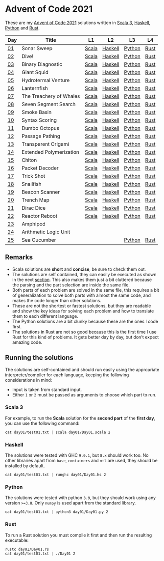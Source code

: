 <!-- vim:set tw=80 spell: -->

# Advent of Code 2021

These are my [Advent of Code 2021](https://adventofcode.com/2021) solutions
written in [Scala 3](https://scala-lang.org/), 
           [Haskell](https://www.haskell.org/),
           [Python](https://www.python.org/)
         and [Rust](https://www.rust-lang.org/).

|Day|Title|L1|L2|L3|L4|
|---|---|---|---|---|---|
|[01](https://adventofcode.com/2021/day/1)|Sonar Sweep|[Scala](day01/Day01.scala)|[Haskell](day01/Day01.hs#L5-L9)|[Python](day01/Day01.py)|[Rust](day01/Day01.rs)|
|[02](https://adventofcode.com/2021/day/2)|Dive!|[Scala](day02/Day02.scala)|[Haskell](day02/Day02.hs#L7-L35)|[Python](day02/Day02.py)|[Rust](day02/Day02.rs)|
|[03](https://adventofcode.com/2021/day/3)|Binary Diagnostic|[Scala](day03/Day03.scala)|[Haskell](day03/Day03.hs#L9-L41)|[Python](day03/Day03.py)|[Rust](day03/Day03.rs)|
|[04](https://adventofcode.com/2021/day/4)|Giant Squid|[Scala](day04/Day04.scala)|[Haskell](day04/Day04.hs)|[Python](day04/Day04.py)|[Rust](day04/Day04.rs)|
|[05](https://adventofcode.com/2021/day/5)|Hydrotermal Venture|[Scala](day05/Day05.scala)|[Haskell](day05/Day05.hs#L11-L30)|[Python](day05/Day05.py)|[Rust](day05/Day05.rs)|
|[06](https://adventofcode.com/2021/day/6)|Lanternfish|[Scala](day06/Day06.scala)|[Haskell](day06/Day06.hs#L13-L29)|[Python](day06/Day06.py)|[Rust](day06/Day06.rs)|
|[07](https://adventofcode.com/2021/day/7)|The Treachery of Whales|[Scala](day07/Day07.scala)|[Haskell](day07/Day07.hs#L10-L17)|[Python](day07/Day07.py)|[Rust](day07/Day07.rs)|
|[08](https://adventofcode.com/2021/day/8)|Seven Segment Search|[Scala](day08/Day08.scala)|[Haskell](day08/Day08.hs)|[Python](day08/Day08.py)|[Rust](day08/Day08.rs)|
|[09](https://adventofcode.com/2021/day/9)|Smoke Basin|[Scala](day09/Day09.scala)|[Haskell](day09/Day09.hs)|[Python](day09/Day09.py)|[Rust](day09/Day09.rs)|
|[10](https://adventofcode.com/2021/day/10)|Syntax Scoring|[Scala](day10/Day10.scala)|[Haskell](day10/Day10.hs#L7-L41)|[Python](day10/Day10.py)|[Rust](day10/Day10.rs)|
|[11](https://adventofcode.com/2021/day/11)|Dumbo Octopus|[Scala](day11/Day11.scala)|[Haskell](day11/Day11.hs)|[Python](day11/Day11.py)|[Rust](day11/Day11.rs)|
|[12](https://adventofcode.com/2021/day/12)|Passage Pathing|[Scala](day12/Day12.scala)|[Haskell](day12/Day12.hs)|[Python](day12/Day12.py)|[Rust](day12/Day12.rs)|
|[13](https://adventofcode.com/2021/day/13)|Transparent Origami|[Scala](day13/Day13.scala)|[Haskell](day13/Day13.hs)|[Python](day13/Day13.py)|[Rust](day13/Day13.rs)|
|[14](https://adventofcode.com/2021/day/14)|Extended Polymerization|[Scala](day14/Day14.scala)|[Haskell](day14/Day14.hs)|[Python](day14/Day14.py)|[Rust](day14/Day14.rs)|
|[15](https://adventofcode.com/2021/day/15)|Chiton|[Scala](day15/Day15.scala)|[Haskell](day15/Day15.hs)|[Python](day15/Day15.py)|[Rust](day15/Day15.rs)|
|[16](https://adventofcode.com/2021/day/16)|Packet Decoder|[Scala](day16/Day16.scala)|[Haskell](day16/Day16.hs)|[Python](day16/Day16.py)|[Rust](day16/Day16.rs)|
|[17](https://adventofcode.com/2021/day/17)|Trick Shot|[Scala](day17/Day17.scala)|[Haskell](day17/Day17.hs)|[Python](day17/Day17.py)|[Rust](day17/Day17.rs)|
|[18](https://adventofcode.com/2021/day/18)|Snailfish|[Scala](day18/Day18.scala)|[Haskell](day18/Day18.hs)|[Python](day18/Day18.py)|[Rust](day18/Day18.rs)|
|[19](https://adventofcode.com/2021/day/19)|Beacon Scanner|[Scala](day19/Day19.scala)|[Haskell](day19/Day19.hs)|[Python](day19/Day19.py)|[Rust](day19/Day19.rs)|
|[20](https://adventofcode.com/2021/day/20)|Trench Map|[Scala](day20/Day20.scala)|[Haskell](day20/Day20.hs)|[Python](day20/Day20.py)|[Rust](day20/Day20.rs)|
|[21](https://adventofcode.com/2021/day/21)|Dirac Dice|[Scala](day21/Day21.scala)|[Haskell](day21/Day21.hs)|[Python](day21/Day21.py)|[Rust](day21/Day21.rs)|
|[22](https://adventofcode.com/2021/day/22)|Reactor Reboot|[Scala](day22/Day22.scala)|[Haskell](day22/Day22.hs)|[Python](day22/Day22.py)|[Rust](day22/Day22.rs)|
|[23](https://adventofcode.com/2021/day/23)|Amphipod|||||
|[24](https://adventofcode.com/2021/day/24)|Arithmetic Logic Unit|||||
|[25](https://adventofcode.com/2021/day/25)|Sea Cucumber|||[Python](day25/Day25.py)|[Rust](day25/Day25.rs)|

## Remarks

- Scala solutions are **short** and **concise**, be sure to check them out.
- The solutions are self contained, they can easily be executed as shown in the
  next [section](#running-the-solutions). This also makes them just a bit cluttered
  because the parsing and the part selection are inside the same file.
- Both parts of each problem are solved in the same file, this requires a bit of
  generalization to solve both parts with almost the same code, and makes the
  code longer than other solutions.
- These are not the shortest or fastest solutions, but they are readable and
  show the key ideas for solving each problem and how to translate them to each
  different language.
- The Python solutions are a bit clunky because these are the ones I code first.
- The solutions in Rust are not so good because this is the first time I use
  Rust for this kind of problems. It gets better day by day, but don't expect amazing
  code.

## Running the solutions

The solutions are self-contained and should run easily using the appropriate
interpreter/compiler for each language, keeping the following considerations in
mind:

  - Input is taken from standard input.
  - Either `1` or `2` must be passed as arguments to choose which part to run.

### Scala 3

For example, to run the **Scala** solution for the **second part** of the
**first day**, you can use the following command:

```shell
cat day01/test01.txt | scala day01/Day01.scala 2
```

### Haskell

The solutions were tested with GHC `9.0.1`, but `8.x` should work too. 
No other libraries apart from `base`, `containers` and `mtl` are used, they
should be installed by default.

```shell
cat day01/test01.txt | runghc day01/Day01.hs 2
```

### Python

The solutions were tested with python `3.9`, but they should work using any version `>=3.8`.
Only `numpy` is used apart from the standard library.

```shell
cat day01/test01.txt | python3 day01/Day01.py 2
```

### Rust

To run a Rust solution you must compile it first and then run the resulting
executable:

```shell
rustc day01/Day01.rs
cat day01/test01.txt | ./Day01 2
```

